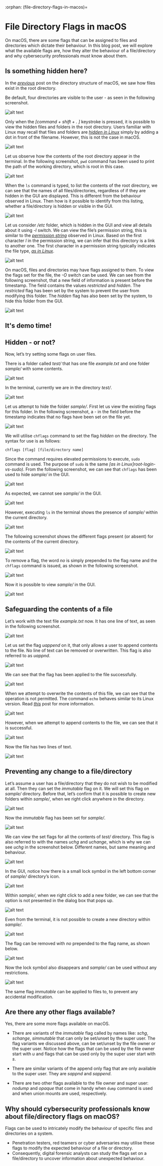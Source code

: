 :orphan:
(file-directory-flags-in-macos)=
# File Directory Flags in macOS
 
On macOS, there are some flags that can be assigned to files and directories which dictate their behaviour. In this blog post, we will explore what the available flags are, how they alter the behaviour of a file/directory and why cybersecurity professionals must know about them.

## Is something hidden here?

In the *[previous](directory-structure-on-macos)* post on the directory structure of macOS, we saw how files exist in the root directory.

Be default, four directories are visible to the user - as seen in the following screenshot.

![alt text](images/flag-1.png)

Only when the *[command + shift + . ]* keystroke is pressed, it is possible to view the hidden files and folders in the root directory. Users familiar with Linux may recall that files and folders are *[hidden in Linux](dont-be-tricked-by-hidden-files-viewing-hidden-files-and-directories-in-linux)* simply by adding a dot in front of the filename. However, this is not the case in macOS.

![alt text](images/flag-2.png)

Let us observe how the contents of the root directory appear in the terminal. In the following screenshot, `pwd` command has been used to print the path of the working directory, which is root in this case.

![alt text](images/flag-3.png)

When the `ls` command is typed, to list the contents of the root directory, we can see that the names of all files/directories, regardless of if they are hidden in the GUI are displayed. This is different from the behaviour observed in Linux. Then how is it possible to identify from this listing, whether a file/directory is hidden or visible in the GUI.

![alt text](images/flag-4.png)

Let us consider */etc* folder, which is hidden in the GUI and view all details about it using *-l* switch. We can view the file’s permission string, this is similar to the *[permission string](file-permissions-in-linux)* observed in Linux. Based on the first character *l* in the permission string, we can infer that this directory is a link to another one. The first character in a permission string typically indicates the file type, *[as in Linux](file-types-in-linux)*.

![alt text](images/flag-5.png)

On macOS, files and directories may have flags assigned to them. To view the flags set for the file, the *-O* switch can be used. We can see from the following screenshot, that a new field of information is present before the timestamp. The field contains the values *restricted* and *hidden*. The *restricted* flag has been set by the system to prevent the user from modifying this folder. The *hidden* flag has also been set by the system, to hide this folder from the GUI.

![alt text](images/flag-6.png)

## It's demo time!

## Hidden - or not?

Now, let’s try setting some flags on user files.

There is a folder called *test/* that has one file *example.txt* and one folder *sample/* with some contents.

![alt text](images/flag-7.png)

In the terminal, currently we are in the directory *test/*.

![alt text](images/flag-8.png)

Let us attempt to hide the folder *sample/*. First let us view the existing flags for this folder. In the following screenshot, a - in the field before the timestamp indicates that no flags have been set on the file yet.

![alt text](images/flag-9.png)

We will utilise `chflags` command to set the flag *hidden* on the directory. The syntax for use is as follows:

`chflags [flag] [file/directory name]`

Since the command requires elevated permissions to execute, `sudo` command is used. The purpose of `sudo` is the same *[as in Linux]root-login-vs-sudo)*. From the following screenshot, we can see that `chflags` has been used to hide *sample/* in the GUI.

![alt text](images/flag-10.png)

As expected, we cannot see *sample/* in the GUI.

![alt text](images/flag-11.png)

However, executing `ls` in the terminal shows the presence of *sample/* within the current directory.

![alt text](images/flag-12.png)

The following screenshot shows the different flags present (or absent) for the contents of the current directory.

![alt text](images/flag-13.png)

To remove a flag, the word *no* is simply prepended to the flag name and the `chflags` command is issued, as shown in the following screenshot.

![alt text](images/flag-14.png)

Now it is possible to view *sample/* in the GUI.

![alt text](images/flag-15.png)

## Safeguarding the contents of a file

Let’s work with the text file *example.txt* now. It has one line of text, as seen in the following screenshot.

![alt text](images/flag-16.png)

Let us set the flag *uappend* on it, that only allows a user to append contents to the file. No line of text can be removed or overwritten. This flag is also referred to as *uappnd*.

![alt text](images/flag-17.png)

We can see that the flag has been applied to the file successfully.

![alt text](images/flag-18.png)

When we attempt to overwrite the contents of this file, we can see that the operation is not permitted. The command `echo` behaves similar to its Linux version. Read *[this](linux-command-line-101-basic-redirection-and-pipes)* post for more information.

![alt text](images/flag-19.png)

However, when we attempt to append contents to the file, we can see that it is successful.

![alt text](images/flag-20.png)

Now the file has two lines of text.

![alt text](images/flag-21.png)

## Preventing any change to a file/directory

Let’s assume a user has a file/directory that they do not wish to be modified at all. Then they can set the *immutable* flag on it. We will set this flag on *sample/* directory. Before that, let’s confirm that it is possible to create new folders within *sample/*, when we right click anywhere in the directory. 

![alt text](images/flag-22.png)

Now the *immutable* flag has been set for *sample/*.

![alt text](images/flag-23.png)

We can view the set flags for all the contents of *test/* directory. This flag is also referred to with the names *uchg* and *uchange*, which is why we can see *uchg* in the screenshot below. Different names, but same meaning and behaviour.

![alt text](images/flag-24.png)

In the GUI, notice how there is a small lock symbol in the left bottom corner of *sample/* directory’s icon.

![alt text](images/flag-25.png)

Within *sample/*, when we right click to add a new folder, we can see that the option is not presented in the dialog box that pops up.

![alt text](images/flag-26.png)

Even from the terminal, it is not possible to create a new directory within *sample/*.

![alt text](images/flag-27.png)

The flag can be removed with *no* prepended to the flag name, as shown below.

![alt text](images/flag-28.png)

Now the lock symbol also disappears and *sample/* can be used without any restrictions.

![alt text](images/flag-29.png)

The same flag *immutable* can be applied to files to, to prevent any accidental modification. 

## Are there any other flags available?

Yes, there are some more flags available on macOS.

- There are variants of the *immutable* flag called by names like: *schg*, *schange*, *simmutable* that can only be set/unset by the super user. The flag variants we discussed above, can be set/unset by the file owner or the super user. Notice how the flags that can be used by the file owner start with *u* and flags that can be used only by the super user start with *s*.

- There are similar variants of the append only flag that are only available to the super user. They are *sappnd* and *sappend*.

- There are two other flags available to the file owner and super user: *nodump* and *opaque* that come in handy when `dump` command is used and when union mounts are used, respectively. 

## Why should cybersecurity professionals know about file/directory flags on macOS?

Flags can be used to intricately modify the behaviour of specific files and directories on a system.

- Penetration testers, red teamers or cyber adversaries may utilise these flags to modify the expected behaviour of a file or directory.
- Consequently, digital forensic analysts can study the flags set on a file/directory to uncover information about unexpected behaviour.

